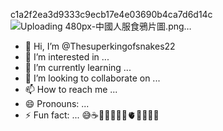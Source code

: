 c1a2f2ea3d9333c9ecb17e4e03690b4ca7d6d14c![Uploading 480px-中國人服食鴉片圖.png…]()
- 👋 Hi, I’m @Thesuperkingofsnakes22
- 👀 I’m interested in ...
- 🌱 I’m currently learning ...
- 💞️ I’m looking to collaborate on ...
- 📫 How to reach me ...
- 😄 Pronouns: ...
- ⚡ Fun fact: ...
😅☕️🍂💜🌙😕👀🫀🧿🌱😔😢
<!---
Thesuperkingofsnakes22/Thesuperkingofsnakes22 is a ✨ special ✨ repository because its `README.md` (this file) appears on your GitHub profile.
You can click the Preview link to take a look at your changes.
--->
